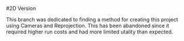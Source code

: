 #2D Version

This branch was dedicated to finding a method for creating this project using Cameras and Reprojection. This has been abandoned since it required higher run costs and had more limited utality than expected. 
